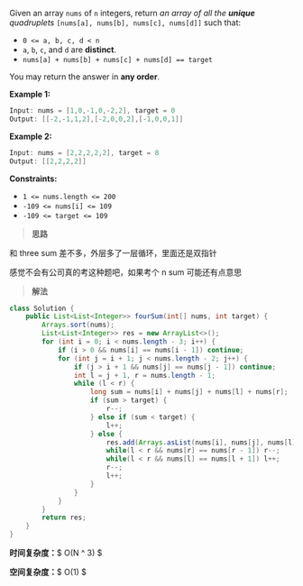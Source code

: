Given an array `nums` of `n` integers, return *an array of all the **unique** quadruplets* `[nums[a], nums[b], nums[c], nums[d]]` such that:

- `0 <= a, b, c, d < n`
- `a`, `b`, `c`, and `d` are **distinct**.
- `nums[a] + nums[b] + nums[c] + nums[d] == target`

You may return the answer in **any order**.

 

**Example 1:**

```java
Input: nums = [1,0,-1,0,-2,2], target = 0
Output: [[-2,-1,1,2],[-2,0,0,2],[-1,0,0,1]]
```

**Example 2:**

```java
Input: nums = [2,2,2,2,2], target = 8
Output: [[2,2,2,2]]
```

 

**Constraints:**

- `1 <= nums.length <= 200`
- `-109 <= nums[i] <= 109`
- `-109 <= target <= 109`



> **思路**

和 three sum 差不多，外层多了一层循环，里面还是双指针

感觉不会有公司真的考这种题吧，如果考个 n sum 可能还有点意思



> **解法**

```java
class Solution {
    public List<List<Integer>> fourSum(int[] nums, int target) {
        Arrays.sort(nums);
        List<List<Integer>> res = new ArrayList<>();
        for (int i = 0; i < nums.length - 3; i++) {
            if (i > 0 && nums[i] == nums[i - 1]) continue;
            for (int j = i + 1; j < nums.length - 2; j++) {
                if (j > i + 1 && nums[j] == nums[j - 1]) continue;
                int l = j + 1, r = nums.length - 1;
                while (l < r) {
                    long sum = nums[i] + nums[j] + nums[l] + nums[r];
                    if (sum > target) {
                        r--;
                    } else if (sum < target) {
                        l++;
                    } else {
                        res.add(Arrays.asList(nums[i], nums[j], nums[l], nums[r]));
                        while(l < r && nums[r] == nums[r - 1]) r--;
                        while(l < r && nums[l] == nums[l + 1]) l++;
                        r--;
                        l++;
                    }
                }
            }
        }
        return res;
    }
}
```

**时间复杂度：**$ O(N ^ 3) $

**空间复杂度：**$ O(1) $